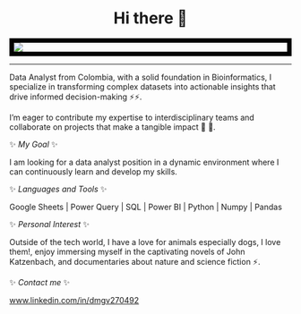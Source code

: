 <h1 align="center"> Hi there 👋 </h1>
<div align="center">
  <img src="https://readme-typing-svg.herokuapp.com?font=Architects+Daughter&color=A020F0&size=27&center=false&lines=I'm+Diana+Gaitán...;Data+Analist...;Passionate+about+data+and+dogs..." style="border: 8px solid black; display: block; margin: 0 auto; align="center"" />

</div>

<hr> 


Data Analyst from Colombia,  with a solid foundation in Bioinformatics, I specialize in transforming complex datasets into actionable insights that drive informed decision-making ⚡⚡.

I’m eager to contribute my expertise to interdisciplinary teams and collaborate on projects that make a tangible impact 🌱 🔭.

✨ _My Goal_ ✨

I am looking for a data analyst position in a dynamic environment where I can continuously learn and develop my skills.

✨ _Languages and Tools_ ✨

Google Sheets | Power Query | SQL | Power BI | Python | Numpy | Pandas

✨ _Personal Interest_ ✨

Outside of the tech world, I have a love for animals especially dogs, I love them!, enjoy immersing myself in the captivating novels of John Katzenbach, and documentaries about nature and science fiction ⚡.


✨ _Contact me_ ✨

www.linkedin.com/in/dmgv270492


